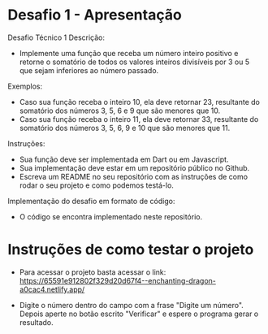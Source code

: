 # Desafio 1 - Apresentação

Desafio Técnico 1
Descrição:
- Implemente uma função que receba um número inteiro positivo e retorne o somatório de todos os valores
inteiros divisíveis por 3 ou 5 que sejam inferiores ao número passado.

Exemplos:
- Caso sua função receba o inteiro 10, ela deve retornar 23, resultante do somatório dos números 3, 5, 6 e
9 que são menores que 10.
- Caso sua função receba o inteiro 11, ela deve retornar 33, resultante do somatório dos números 3, 5, 6, 9
e 10 que são menores que 11.

Instruções:
- Sua função deve ser implementada em Dart ou em Javascript.
- Sua implementação deve estar em um repositório público no Github.
- Escreva um README no seu repositório com as instruções de como rodar o seu projeto e como
podemos testá-lo.

Implementação do desafio em formato de código:
- O código se encontra implementado neste repositório.

# Instruções de como testar o projeto

- Para acessar o projeto basta acessar o link: https://65591e912802f329d20d67f4--enchanting-dragon-a0cac4.netlify.app/

- Digite o número dentro do campo com a frase "Digite um número". Depois aperte no botão escrito "Verificar" e espere o programa gerar o resultado.
